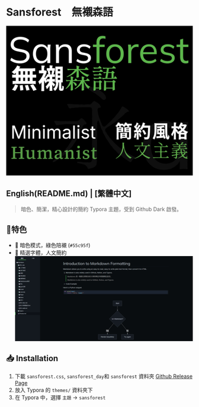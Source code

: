 # Sansforest　無襯森語
![thumbnail](./thumbnail.png)

## English(README.md) | [繁體中文]

> 暗色、簡潔，精心設計的簡約 Typora 主題，受到 Github Dark 啟發。

## 📧特色

- 🖤 暗色模式，綠色陪襯 (`#55c95f`)
- 🧠 精選字體，人文簡約
![Preview](./Preview/preview.png)

## 📥 Installation

1. 下載 `sansforest.css`, `sansforest_day`和 `sansforest` 資料夾 [Github Release Page](https://github.com/obscurefreeman/typora_theme_blackout/releases)
2. 放入 Typora 的 `themes/` 資料夾下
3. 在 Typora 中，選擇 `主題` → `sansforest`
